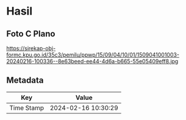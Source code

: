 # Hasil

## Foto C Plano

https://sirekap-obj-formc.kpu.go.id/35c3/pemilu/ppwp/15/09/04/10/01/1509041001003-20240216-100336--8e63beed-ee44-4d6a-b665-55e05409eff8.jpg


## Metadata

| Key        | Value               |
| ---------- | ------------------- |
| Time Stamp | 2024-02-16 10:30:29 |



